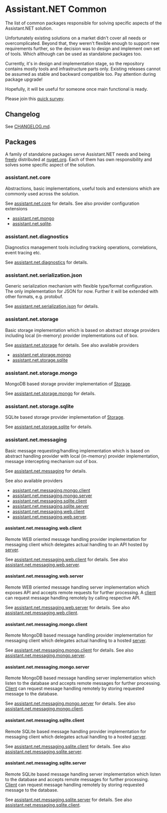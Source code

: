 # Assistant.NET Common

The list of common packages responsible for solving specific aspects of the Assistant.NET solution.

Unfortunately existing solutions on a market didn't cover all needs or overcomplicated.
Beyond that, they weren't flexible enough to support new requirements further,
so the decision was to design and implement own set of tools.
Which although can be used as standalone packages too.

Currently, it's in design and implementation stage, so the repository contains mostly tools
and infrastructure parts only.
Existing releases cannot be assumed as stable and backward compatible too.
Pay attention during package upgrade!

Hopefully, it will be useful for someone once main functional is ready.

Please join this [quick survey](https://forms.gle/eB3sN5Mw76WMpT6w5).

## Changelog

See [CHANGELOG.md](CHANGELOG.md).

## Packages

A family of standalone packages serve Assistant.NET needs and being [freely](license) distributed
at [nuget.org](https://nuget.org). Each of them has own responsibility and solves some specific aspect of the solution.

### assistant.net.core

Abstractions, basic implementations, useful tools and extensions which are commonly used across the solution.

See [assistant.net.core](src/Core/README.md) for details.
See also provider configuration extensions

- [assistant.net.mongo](src/Core.Mongo/README.md)
- [assistant.net.sqlite](src/Core.Sqlite/README.md).

### assistant.net.diagnostics

Diagnostics management tools including tracking operations, correlations, event tracing etc.

See [assistant.net.diagnostics](src/Diagnostics/README.md) for details.

### assistant.net.serialization.json

Generic serialization mechanism with flexible type/format configuration.
The only implementation for JSON for now. Further it will be extended with other formats, e.g. protobuf.

See [assistant.net.serialization.json](src/Serialization.Json/README.md) for details.

### assistant.net.storage

Basic storage implementation which is based on abstract storage providers including
local (in-memory) provider implementations out of box.

See [assistant.net.storage](src/Storage/README.md) for details.
See also available providers

- [assistant.net.storage.mongo](../Storage.Mongo/README.md)
- [assistant.net.storage.sqlite](../Storage.Sqlite/README.md)

### assistant.net.storage.mongo

MongoDB based storage provider implementation of [Storage](#assistantnetstorage).

See [assistant.net.storage.mongo](src/Storage.Mongo/README.md) for details.

### assistant.net.storage.sqlite

SQLite based storage provider implementation of [Storage](#assistantnetstorage).

See [assistant.net.storage.sqlite](src/Storage.Sqlite/README.md) for details.

### assistant.net.messaging

Basic message requesting/handling implementation which is based on abstract handling provider
with local (in-memory) provider implementation, message intercepting mechanism out of box.

See [assistant.net.messaging](src/Messaging/README.md) for details.

See also available providers

- [assistant.net.messaging.mongo.client](../Messaging.Mongo.Client/README.md)
- [assistant.net.messaging.mongo.server](../Messaging.Mongo.Server/README.md)
- [assistant.net.messaging.sqlite.client](../Messaging.Sqlite.Client/README.md)
- [assistant.net.messaging.sqlite.server](../Messaging.Sqlite.Server/README.md)
- [assistant.net.messaging.web.client](../Messaging.Web.Client/README.md)
- [assistant.net.messaging.web.server](../Messaging.Web.Server/README.md).

#### assistant.net.messaging.web.client

Remote WEB oriented message handling provider implementation for messaging client which delegates actual handling
to an API hosted by [server](#assistantnetmessagingwebserver).

See [assistant.net.messaging.web.client](src/Messaging.Web.Client/README.md) for details.
See also [assistant.net.messaging.web.server](src/Messaging.Web.Server/README.md).

#### assistant.net.messaging.web.server

Remote WEB oriented message handling server implementation which exposes API and accepts remote requests for further processing.
A [client](#assistantnetmessagingwebclient) can request message handling remotely by calling respective API.

See [assistant.net.messaging.web.server](src/Messaging.Web.Server/README.md) for details.
See also [assistant.net.messaging.web.client](src/Messaging.Web.Client/README.md).

#### assistant.net.messaging.mongo.client

Remote MongoDB based message handling provider implementation for messaging client which delegates actual handling
to a hosted [server](#assistantnetmessagingmongoserver).

See [assistant.net.messaging.mongo.client](src/Messaging.Mongo.Client/README.md) for details.
See also [assistant.net.messaging.mongo.server](src/Messaging.Mongo.Server/README.md).

#### assistant.net.messaging.mongo.server

Remote MongoDB based message handling server implementation which listen to the database and accepts remote messages
for further processing. [Client](#assistantnetmessagingmongoclient) can request message handling remotely
by storing requested message to the database.

See [assistant.net.messaging.mongo.server](src/Messaging.Mongo.Server/README.md) for details.
See also [assistant.net.messaging.mongo.client](src/Messaging.Mongo.Client/README.md).

#### assistant.net.messaging.sqlite.client

Remote SQLite based message handling provider implementation for messaging client which delegates actual handling
to a hosted [server](#assistantnetmessagingsqliteserver).

See [assistant.net.messaging.sqlite.client](src/Messaging.Sqlite.Client/README.md) for details.
See also [assistant.net.messaging.sqlite.server](src/Messaging.Sqlite.Server/README.md).

#### assistant.net.messaging.sqlite.server

Remote SQLite based message handling server implementation which listen to the database and accepts remote messages
for further processing. [Client](#assistantnetmessagingsqliteclient) can request message handling remotely
by storing requested message to the database.

See [assistant.net.messaging.sqlite.server](src/Messaging.Sqlite.Server/README.md) for details.
See also [assistant.net.messaging.sqlite.client](src/Messaging.Sqlite.Client/README.md).
